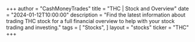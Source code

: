 +++
author = "CashMoneyTrades"
title = "THC | Stock and Overview"
date = "2024-01-12T10:00:00"
description = "Find the latest information about trading THC stock for a full financial overview to help with your stock trading and investing."
tags = [
"Stocks",
]
layout = "stocks"
ticker = "THC"
+++
        


    
        